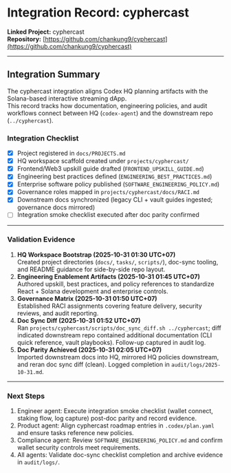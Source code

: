 # Integration Record: cyphercast

**Linked Project:** cyphercast  
**Repository:** [https://github.com/chankung9/cyphercast](https://github.com/chankung9/cyphercast)

---

## Integration Summary

The cyphercast integration aligns Codex HQ planning artifacts with the Solana-based interactive streaming dApp.  
This record tracks how documentation, engineering policies, and audit workflows connect between HQ (`codex-agent`) and the downstream repo (`../cyphercast`).

### Integration Checklist

- [x] Project registered in `docs/PROJECTS.md`
- [x] HQ workspace scaffold created under `projects/cyphercast/`
- [x] Frontend/Web3 upskill guide drafted (`FRONTEND_UPSKILL_GUIDE.md`)
- [x] Engineering best practices defined (`ENGINEERING_BEST_PRACTICES.md`)
- [x] Enterprise software policy published (`SOFTWARE_ENGINEERING_POLICY.md`)
- [x] Governance roles mapped in `projects/cyphercast/docs/RACI.md`
- [x] Downstream docs synchronized (legacy CLI + vault guides ingested; governance docs mirrored)
- [ ] Integration smoke checklist executed after doc parity confirmed

---

### Validation Evidence

1. **HQ Workspace Bootstrap (2025-10-31 01:30 UTC+07)**  
   Created project directories (`docs/`, `tasks/`, `scripts/`), doc-sync tooling, and README guidance for side-by-side repo layout.
2. **Engineering Enablement Artifacts (2025-10-31 01:45 UTC+07)**  
   Authored upskill, best practices, and policy references to standardize React + Solana development and enterprise controls.
3. **Governance Matrix (2025-10-31 01:50 UTC+07)**  
   Established RACI assignments covering feature delivery, security reviews, and audit reporting.
4. **Doc Sync Diff (2025-10-31 01:52 UTC+07)**  
   Ran `projects/cyphercast/scripts/doc_sync_diff.sh ../cyphercast`; diff indicated downstream repo contained additional documentation (CLI quick reference, vault playbooks). Follow-up captured in audit log.
5. **Doc Parity Achieved (2025-10-31 02:05 UTC+07)**  
   Imported downstream docs into HQ, mirrored HQ policies downstream, and reran doc sync diff (clean). Logged completion in `audit/logs/2025-10-31.md`.

---

### Next Steps

1. Engineer agent: Execute integration smoke checklist (wallet connect, staking flow, log capture) post-doc parity and record evidence.
2. Product agent: Align cyphercast roadmap entries in `.codex/plan.yaml` and ensure tasks reference new policies.
3. Compliance agent: Review `SOFTWARE_ENGINEERING_POLICY.md` and confirm wallet security controls meet requirements.
4. All agents: Validate doc-sync checklist completion and archive evidence in `audit/logs/`.
